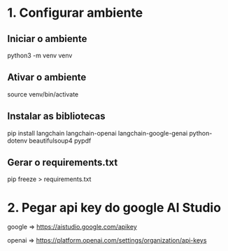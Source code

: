 
# 1. Configurar ambiente

## Iniciar o ambiente
python3 -m venv venv

## Ativar o ambiente
source venv/bin/activate

## Instalar as bibliotecas
pip install langchain langchain-openai langchain-google-genai python-dotenv beautifulsoup4 pypdf

## Gerar o requirements.txt
pip freeze > requirements.txt

# 2. Pegar api key do google AI Studio
google => https://aistudio.google.com/apikey

openai => https://platform.openai.com/settings/organization/api-keys
